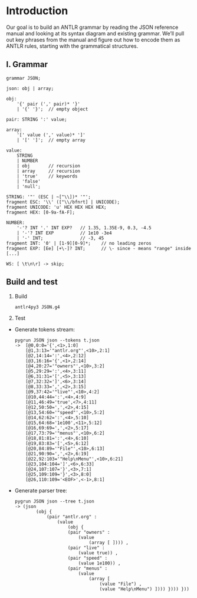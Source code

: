 # Introduction
Our goal is to build an ANTLR grammar by reading the JSON reference manual and looking at its syntax diagram and existing grammar. We’ll pull out key phrases from the manual and figure out how to encode them as ANTLR rules, starting with the grammatical structures.

## I. Grammar
```antlr4
grammar JSON;

json: obj | array;

obj: 
    '{' pair (',' pair)* '}' 
    | '{' '}';  // empty object

pair: STRING ':' value;

array: 
    '[' value (',' value)* ']' 
    | '[' ']';  // empty array

value:
    STRING
    | NUMBER
    | obj       // recursion
    | array     // recursion
    | 'true'    // keywords
    | 'false'
    | 'null';

STRING: '"' (ESC | ~["\\])* '"';
fragment ESC: '\\' (["\\/bfnrt] | UNICODE);
fragment UNICODE: 'u' HEX HEX HEX HEX;
fragment HEX: [0-9a-fA-F];

NUMBER: 
    '-'? INT '.' INT EXP?   // 1.35, 1.35E-9, 0.3, -4.5
    | '-'? INT EXP          // 1e10 -3e4
    | '-' INT;              // -3, 45
fragment INT: '0' | [1-9][0-9]*;    // no leading zeros
fragment EXP: [Ee] [+\-]? INT;      // \- since - means "range" inside [...]

WS: [ \t\n\r] -> skip;
```

## Build and test
1. Build
    ```
    antlr4py3 JSON.g4
    ```
2. Test
- Generate tokens stream:
    ```
    pygrun JSON json --tokens t.json
    ->  [@0,0:0='{',<1>,1:0]
        [@1,3:13='"antlr.org"',<10>,2:1]
        [@2,14:14=':',<4>,2:12]
        [@3,16:16='{',<1>,2:14]
        [@4,20:27='"owners"',<10>,3:2]
        [@5,29:29=':',<4>,3:11]
        [@6,31:31='[',<5>,3:13]
        [@7,32:32=']',<6>,3:14]
        [@8,33:33=',',<2>,3:15]
        [@9,37:42='"live"',<10>,4:2]
        [@10,44:44=':',<4>,4:9]
        [@11,46:49='true',<7>,4:11]
        [@12,50:50=',',<2>,4:15]
        [@13,54:60='"speed"',<10>,5:2]
        [@14,62:62=':',<4>,5:10]
        [@15,64:68='1e100',<11>,5:12]
        [@16,69:69=',',<2>,5:17]
        [@17,73:79='"menus"',<10>,6:2]
        [@18,81:81=':',<4>,6:10]
        [@19,83:83='[',<5>,6:12]
        [@20,84:89='"File"',<10>,6:13]
        [@21,90:90=',',<2>,6:19]
        [@22,92:103='"Help\nMenu"',<10>,6:21]
        [@23,104:104=']',<6>,6:33]
        [@24,107:107='}',<3>,7:1]
        [@25,109:109='}',<3>,8:0]
        [@26,110:109='<EOF>',<-1>,8:1]
    ```
- Generate parser tree:
    ```
    pygrun JSON json --tree t.json
    -> (json 
            (obj { 
                (pair "antlr.org" : 
                    (value 
                        (obj { 
                        (pair "owners" : 
                            (value 
                                (array [ ]))) , 
                        (pair "live" : 
                            (value true)) , 
                        (pair "speed" : 
                            (value 1e100)) , 
                        (pair "menus" : 
                            (value 
                                (array [ 
                                    (value "File") , 
                                    (value "Help\nMenu") ]))) }))) }))
    ```